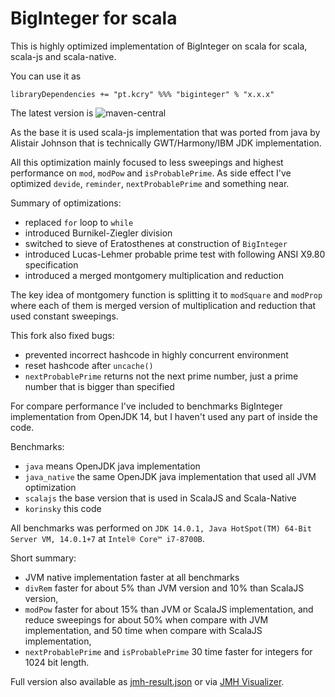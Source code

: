 # BigInteger for scala

This is highly optimized implementation of BigInteger on scala for scala, scala-js and scala-native.

You can use it as
```
libraryDependencies += "pt.kcry" %%% "biginteger" % "x.x.x"
```
The latest version is ![maven-central]

As the base it is used scala-js implementation that was ported from java by Alistair Johnson
 that is technically GWT/Harmony/IBM JDK implementation.

All this optimization mainly focused to less sweepings and highest performance on `mod`, `modPow` and `isProbablePrime`.
As side effect I've optimized `devide`, `reminder`, `nextProbablePrime` and something near.

Summary of optimizations:
 - replaced `for` loop to `while`
 - introduced Burnikel-Ziegler division
 - switched to sieve of Eratosthenes at construction of `BigInteger`
 - introduced Lucas-Lehmer probable prime test with following ANSI X9.80 specification
 - introduced a merged montgomery multiplication and reduction

The key idea of montgomery function is splitting it to `modSquare` and `modProp`
 where each of them is merged version of multiplication and reduction that used constant sweepings.

This fork also fixed bugs:
 - prevented incorrect hashcode in highly concurrent environment
 - reset hashcode after `uncache()`
 - `nextProbablePrime` returns not the next prime number, just a prime number that is bigger than specified

For compare performance I've included to benchmarks BigInteger implementation from OpenJDK 14,
but I haven't used any part of inside the code.

Benchmarks:
 - `java` means OpenJDK java implementation
 - `java_native` the same OpenJDK java implementation that used all JVM optimization
 - `scalajs` the base version that is used in ScalaJS and Scala-Native
 - `korinsky` this code

All benchmarks was performed on `JDK 14.0.1, Java HotSpot(TM) 64-Bit Server VM, 14.0.1+7` at `Intel® Core™ i7-8700B`.

Short summary:
 - JVM native implementation faster at all benchmarks
 - `divRem` faster for about 5% than JVM version and 10% than ScalaJS version,
 - `modPow` faster for about 15% than JVM or ScalaJS implementation, and reduce sweepings
   for about 50% when compare with JVM implementation, and 50 time when compare with ScalaJS implementation,
 - `nextProbablePrime` and `isProbablePrime` 30 time faster for integers for 1024 bit length. 

Full version also available as [jmh-result.json](jmh-result.json)
 or via [JMH Visualizer](https://jmh.morethan.io/?gist=70a1ff7e2e4fa8b0102219e99f64b00a).

[maven-central]: https://img.shields.io/maven-central/v/pt.kcry/biginteger_2.13?style=flat-square
